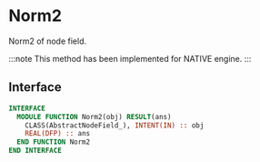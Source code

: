 # Norm2

Norm2 of node field.

:::note
This method has been implemented for NATIVE engine.
:::

## Interface

```fortran
INTERFACE
  MODULE FUNCTION Norm2(obj) RESULT(ans)
    CLASS(AbstractNodeField_), INTENT(IN) :: obj
    REAL(DFP) :: ans
  END FUNCTION Norm2
END INTERFACE
```
